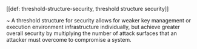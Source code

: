 [[def: threshold-structure-security, threshold structure security]]

~ A threshold structure for security allows for weaker key management or execution environment infrastructure individually, but achieve greater overall security by multiplying the number of attack surfaces that an attacker must overcome to compromise a system.
